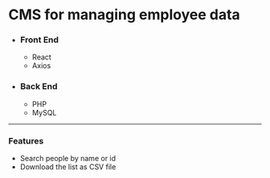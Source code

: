 # CMS for managing employee data

- ### Front End
  * React
  * Axios
 

- ### Back End
  * PHP
  * MySQL

------------

### Features
  - Search people by name or id
  - Download the list as CSV file
  

